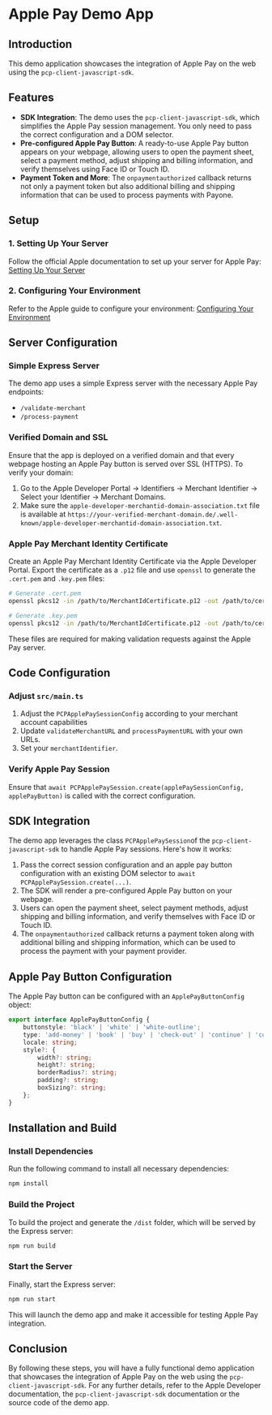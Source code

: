 # Apple Pay Demo App

## Introduction

This demo application showcases the integration of Apple Pay on the web using the `pcp-client-javascript-sdk`.

## Features

- **SDK Integration**: The demo uses the `pcp-client-javascript-sdk`, which simplifies the Apple Pay session management. You only need to pass the correct configuration and a DOM selector.
- **Pre-configured Apple Pay Button**: A ready-to-use Apple Pay button appears on your webpage, allowing users to open the payment sheet, select a payment method, adjust shipping and billing information, and verify themselves using Face ID or Touch ID.
- **Payment Token and More**: The `onpaymentauthorized` callback returns not only a payment token but also additional billing and shipping information that can be used to process payments with Payone.

## Setup

### 1. Setting Up Your Server

Follow the official Apple documentation to set up your server for Apple Pay:
[Setting Up Your Server](https://developer.apple.com/documentation/apple_pay_on_the_web/setting_up_your_server)

### 2. Configuring Your Environment

Refer to the Apple guide to configure your environment:
[Configuring Your Environment](https://developer.apple.com/documentation/apple_pay_on_the_web/configuring_your_environment)

## Server Configuration

### Simple Express Server

The demo app uses a simple Express server with the necessary Apple Pay endpoints:

- `/validate-merchant`
- `/process-payment`

### Verified Domain and SSL

Ensure that the app is deployed on a verified domain and that every webpage hosting an Apple Pay button is served over SSL (HTTPS). To verify your domain:

1. Go to the Apple Developer Portal -> Identifiers -> Merchant Identifier -> Select your Identifier -> Merchant Domains.
2. Make sure the `apple-developer-merchantid-domain-association.txt` file is available at `https://your-verified-merchant-domain.de/.well-known/apple-developer-merchantid-domain-association.txt`.

### Apple Pay Merchant Identity Certificate

Create an Apple Pay Merchant Identity Certificate via the Apple Developer Portal. Export the certificate as a `.p12` file and use `openssl` to generate the `.cert.pem` and `.key.pem` files:

```sh
# Generate .cert.pem
openssl pkcs12 -in /path/to/MerchantIdCertificate.p12 -out /path/to/cert.crt.pem -nokeys -legacy

# Generate .key.pem
openssl pkcs12 -in /path/to/MerchantIdCertificate.p12 -out /path/to/cert.key.pem -nocerts -legacy -nodes
```

These files are required for making validation requests against the Apple Pay server.

## Code Configuration

### Adjust `src/main.ts`

1. Adjust the `PCPApplePaySessionConfig` according to your merchant account capabilities
2. Update `validateMerchantURL` and `processPaymentURL` with your own URLs.
3. Set your `merchantIdentifier`.

### Verify Apple Pay Session

Ensure that `await PCPApplePaySession.create(applePaySessionConfig, applePayButton)` is called with the correct configuration.

## SDK Integration

The demo app leverages the class `PCPApplePaySession`of the `pcp-client-javascript-sdk` to handle Apple Pay sessions. Here's how it works:

1. Pass the correct session configuration and an apple pay button configuration with an existing DOM selector to `await PCPApplePaySession.create(...)`.
2. The SDK will render a pre-configured Apple Pay button on your webpage.
3. Users can open the payment sheet, select payment methods, adjust shipping and billing information, and verify themselves with Face ID or Touch ID.
4. The `onpaymentauthorized` callback returns a payment token along with additional billing and shipping information, which can be used to process the payment with your payment provider.

## Apple Pay Button Configuration

The Apple Pay button can be configured with an `ApplePayButtonConfig` object:

```typescript
export interface ApplePayButtonConfig {
    buttonstyle: 'black' | 'white' | 'white-outline';
    type: 'add-money' | 'book' | 'buy' | 'check-out' | 'continue' | 'contribute' | 'donate' | 'order' | 'pay' | 'plain' | 'reload' | 'rent' | 'set-up' | 'subscribe' | 'support' | 'tip' | 'top-up';
    locale: string;
    style?: {
        width?: string;
        height?: string;
        borderRadius?: string;
        padding?: string;
        boxSizing?: string;
    };
}
```

## Installation and Build

### Install Dependencies

Run the following command to install all necessary dependencies:

```sh
npm install
```

### Build the Project

To build the project and generate the `/dist` folder, which will be served by the Express server:

```sh
npm run build
```

### Start the Server

Finally, start the Express server:

```sh
npm run start
```

This will launch the demo app and make it accessible for testing Apple Pay integration.

## Conclusion

By following these steps, you will have a fully functional demo application that showcases the integration of Apple Pay on the web using the `pcp-client-javascript-sdk`. For any further details, refer to the Apple Developer documentation, the `pcp-client-javascript-sdk` documentation or the source code of the demo app.
